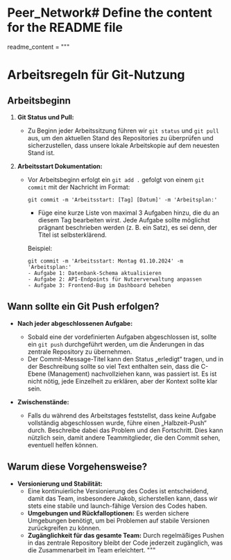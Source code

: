 # Peer_Network# Define the content for the README file
readme_content = """
# Arbeitsregeln für Git-Nutzung

## Arbeitsbeginn

1. **Git Status und Pull:**
   - Zu Beginn jeder Arbeitssitzung führen wir `git status` und `git pull` aus, um den aktuellen Stand des Repositories zu überprüfen und sicherzustellen, dass unsere lokale Arbeitskopie auf dem neuesten Stand ist.

2. **Arbeitsstart Dokumentation:**
   - Vor Arbeitsbeginn erfolgt ein `git add .` gefolgt von einem `git commit` mit der Nachricht im Format:
     ```
     git commit -m 'Arbeitsstart: [Tag] [Datum]' -m 'Arbeitsplan:'
     ```
     - Füge eine kurze Liste von maximal 3 Aufgaben hinzu, die du an diesem Tag bearbeiten wirst. Jede Aufgabe sollte möglichst prägnant beschrieben werden (z. B. ein Satz), es sei denn, der Titel ist selbsterklärend.
     
     Beispiel:
     ```
     git commit -m 'Arbeitsstart: Montag 01.10.2024' -m 'Arbeitsplan:'
     - Aufgabe 1: Datenbank-Schema aktualisieren
     - Aufgabe 2: API-Endpoints für Nutzerverwaltung anpassen
     - Aufgabe 3: Frontend-Bug im Dashboard beheben
     ```

## Wann sollte ein Git Push erfolgen?

- **Nach jeder abgeschlossenen Aufgabe:**
  - Sobald eine der vordefinierten Aufgaben abgeschlossen ist, sollte ein `git push` durchgeführt werden, um die Änderungen in das zentrale Repository zu übernehmen.
  - Der Commit-Message-Titel kann den Status „erledigt“ tragen, und in der Beschreibung sollte so viel Text enthalten sein, dass die C-Ebene (Management) nachvollziehen kann, was passiert ist. Es ist nicht nötig, jede Einzelheit zu erklären, aber der Kontext sollte klar sein.

- **Zwischenstände:**
  - Falls du während des Arbeitstages feststellst, dass keine Aufgabe vollständig abgeschlossen wurde, führe einen „Halbzeit-Push“ durch. Beschreibe dabei das Problem und den Fortschritt. Dies kann nützlich sein, damit andere Teammitglieder, die den Commit sehen, eventuell helfen können.

## Warum diese Vorgehensweise?

- **Versionierung und Stabilität:**
  - Eine kontinuierliche Versionierung des Codes ist entscheidend, damit das Team, insbesondere Jakob, sicherstellen kann, dass wir stets eine stabile und launch-fähige Version des Codes haben.
  - **Umgebungen und Rückfalloptionen:** Es werden sichere Umgebungen benötigt, um bei Problemen auf stabile Versionen zurückgreifen zu können.
  - **Zugänglichkeit für das gesamte Team:** Durch regelmäßiges Pushen in das zentrale Repository bleibt der Code jederzeit zugänglich, was die Zusammenarbeit im Team erleichtert.
"""
